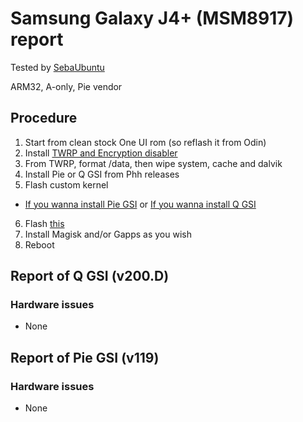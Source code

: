 # Samsung Galaxy J4+ (MSM8917) report
Tested by [SebaUbuntu](https://github.com/SebaUbuntu)

ARM32, A-only, Pie vendor

## Procedure
1) Start from clean stock One UI rom (so reflash it from Odin)
2) Install [TWRP and Encryption disabler](https://forum.xda-developers.com/galaxy-j4+/development/recovery-twrp-3-2-3-1-galaxy-j4-j415f-t3876876)
3) From TWRP, format /data, then wipe system, cache and dalvik
4) Install Pie or Q GSI from Phh releases
5) Flash custom kernel
 - [If you wanna install Pie GSI](https://forum.xda-developers.com/galaxy-j4+/development/kernel-phizero-kernel-j4-t3943817)
 or 
[If you wanna install Q GSI](https://drive.google.com/open?id=1OLGZ09e367s3ZD__B4eeCkPc7Sdl9g-p)
6) Flash [this](https://www.androidfilehost.com/?fid=6006931924117930007)
7) Install Magisk and/or Gapps as you wish
8) Reboot

## Report of Q GSI (v200.D)

### Hardware issues
- None

## Report of Pie GSI (v119)

### Hardware issues
- None